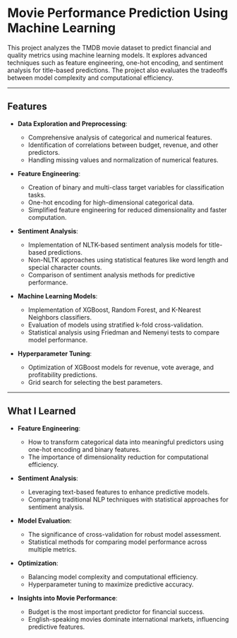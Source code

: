 # Movie Performance Prediction Using Machine Learning

This project analyzes the TMDB movie dataset to predict financial and quality metrics using machine learning models. It explores advanced techniques such as feature engineering, one-hot encoding, and sentiment analysis for title-based predictions. The project also evaluates the tradeoffs between model complexity and computational efficiency.

---

## Features

- **Data Exploration and Preprocessing**:
  - Comprehensive analysis of categorical and numerical features.
  - Identification of correlations between budget, revenue, and other predictors.
  - Handling missing values and normalization of numerical features.

- **Feature Engineering**:
  - Creation of binary and multi-class target variables for classification tasks.
  - One-hot encoding for high-dimensional categorical data.
  - Simplified feature engineering for reduced dimensionality and faster computation.

- **Sentiment Analysis**:
  - Implementation of NLTK-based sentiment analysis models for title-based predictions.
  - Non-NLTK approaches using statistical features like word length and special character counts.
  - Comparison of sentiment analysis methods for predictive performance.

- **Machine Learning Models**:
  - Implementation of XGBoost, Random Forest, and K-Nearest Neighbors classifiers.
  - Evaluation of models using stratified k-fold cross-validation.
  - Statistical analysis using Friedman and Nemenyi tests to compare model performance.

- **Hyperparameter Tuning**:
  - Optimization of XGBoost models for revenue, vote average, and profitability predictions.
  - Grid search for selecting the best parameters.

---

## What I Learned

- **Feature Engineering**:
  - How to transform categorical data into meaningful predictors using one-hot encoding and binary features.
  - The importance of dimensionality reduction for computational efficiency.

- **Sentiment Analysis**:
  - Leveraging text-based features to enhance predictive models.
  - Comparing traditional NLP techniques with statistical approaches for sentiment analysis.

- **Model Evaluation**:
  - The significance of cross-validation for robust model assessment.
  - Statistical methods for comparing model performance across multiple metrics.

- **Optimization**:
  - Balancing model complexity and computational efficiency.
  - Hyperparameter tuning to maximize predictive accuracy.

- **Insights into Movie Performance**:
  - Budget is the most important predictor for financial success.
  - English-speaking movies dominate international markets, influencing predictive features.
